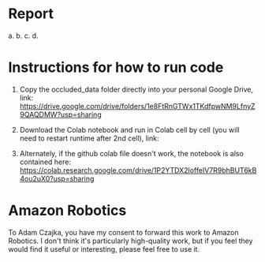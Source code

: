 # Report
a.
b.
c.
d.



# Instructions for how to run code
1. Copy the occluded_data folder directly into your personal Google Drive, link: https://drive.google.com/drive/folders/1e8FtRnGTWx1TKdfpwNM9LfnyZ9QAQDMW?usp=sharing




2. Download the Colab notebook and run in Colab cell by cell (you will need to restart runtime after 2nd cell), link: 
3. Alternately, if the github colab file doesn't work, the notebook is also contained here: https://colab.research.google.com/drive/1P2YTDX2loffeIV7R9bhBUT6kB4ou2uX0?usp=sharing

# Amazon Robotics 
To Adam Czajka, you have my consent to forward this work to Amazon Robotics. I don't think it's particularly high-quality work, but if you feel they would find it useful or interesting, please feel free to use it. 
